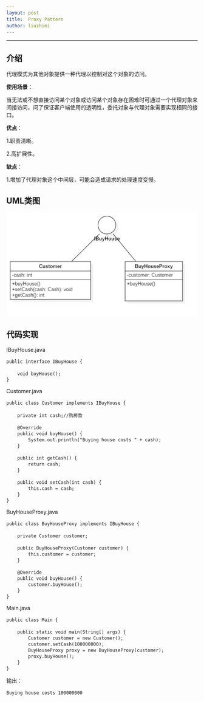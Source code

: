 ```yaml
---
layout: post
title:  Proxy Pattern
author: liuzhimi
---
```

-----
## 介绍
代理模式为其他对象提供一种代理以控制对这个对象的访问。

**使用场景**：

当无法或不想直接访问某个对象或访问某个对象存在困难时可通过一个代理对象来间接访问，问了保证客户端使用的透明性，委托对象与代理对象需要实现相同的接口。


**优点**：

1.职责清晰。 

2.高扩展性。

**缺点**：

1.增加了代理对象这个中间层，可能会造成请求的处理速度变慢。

## UML类图
![](https://github.com/liuzhimi/liuzhimi.github.io/blob/master/images/Proxy.jpg?raw=true)

## 代码实现
IBuyHouse.java
```
public interface IBuyHouse {

	void buyHouse();
}
```
Customer.java
```
public class Customer implements IBuyHouse {

	private int cash;//购房款
	
	@Override
	public void buyHouse() {
		System.out.println("Buying house costs " + cash);
	}

	public int getCash() {
		return cash;
	}

	public void setCash(int cash) {
		this.cash = cash;
	}
}
```
BuyHouseProxy.java
```
public class BuyHouseProxy implements IBuyHouse {

	private Customer customer;
	
	public BuyHouseProxy(Customer customer) {
		this.customer = customer;
	}
	
	@Override
	public void buyHouse() {
		customer.buyHouse();
	}
}
```
Main.java
```
public class Main {

	public static void main(String[] args) {
		Customer customer = new Customer();
		customer.setCash(100000000);
		BuyHouseProxy proxy = new BuyHouseProxy(customer);
		proxy.buyHouse();
	}
}
```
输出：
```
Buying house costs 100000000
```